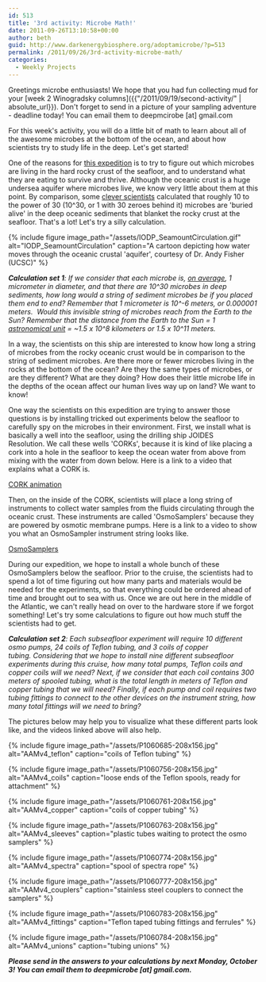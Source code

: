 ```yaml
---
id: 513
title: '3rd activity: Microbe Math!'
date: 2011-09-26T13:10:58+00:00
author: beth
guid: http://www.darkenergybiosphere.org/adoptamicrobe/?p=513
permalink: /2011/09/26/3rd-activity-microbe-math/
categories:
  - Weekly Projects
---
```

Greetings microbe enthusiasts! We hope that you had fun collecting mud for your [week 2 Winogradsky columns]({{"/2011/09/19/second-activity/" | absolute_url}}). Don't forget to send in a picture of your sampling adventure - deadline today! You can email them to deepmcirobe [at] gmail.com

For this week's activity, you will do a little bit of math to learn about all of the awesome microbes at the bottom of the ocean, and about how scientists try to study life in the deep. Let's get started!

One of the reasons for [this expedition](http://www.darkenergybiosphere.org/return-to-northpond/about-the-expedition/) is to try to figure out which microbes are living in the hard rocky crust of the seafloor, and to understand what they are eating to survive and thrive. Although the oceanic crust is a huge undersea aquifer where microbes live, we know very little about them at this point. By comparison, some [clever scientists](http://www.pnas.org/content/95/12/6578.full) calculated that roughly 10 to the power of 30 (10^30, or 1 with 30 zeroes behind it) microbes are 'buried alive' in the deep oceanic sediments that blanket the rocky crust at the seafloor. That's a lot! Let's try a silly calculation.

{% include figure image_path="/assets/IODP_SeamountCirculation.gif" alt="IODP_SeamountCirculation" caption="A cartoon depicting how water moves through the oceanic crustal 'aquifer', courtesy of Dr. Andy Fisher (UCSC)" %}

_**Calculation set 1**: If we consider that each microbe is, [on average](http://en.wikipedia.org/wiki/Bacteria#Morphology), 1 micrometer in diameter, and that there are 10^30 microbes in deep sediments, how long would a string of sediment microbes be if you placed them end to end? Remember that 1 micrometer is 10^-6 meters, or 0.000001 meters.  Would this invisible string of microbes reach from the Earth to the Sun? Remember that the distance from the Earth to the Sun = 1 [astronomical unit](http://en.wikipedia.org/wiki/Astronomical_unit) = ~1.5 x 10^8 kilometers or 1.5 x 10^11 meters._

In a way, the scientists on this ship are interested to know how long a string of microbes from the rocky oceanic crust would be in comparison to the string of sediment microbes. Are there more or fewer microbes living in the rocks at the bottom of the ocean? Are they the same types of microbes, or are they different? What are they doing? How does their little microbe life in the depths of the ocean affect our human lives way up on land? We want to know!

One way the scientists on this expedition are trying to answer those questions is by installing tricked out experiments below the seafloor to carefully spy on the microbes in their environment. First, we install what is basically a well into the seafloor, using the drilling ship JOIDES Resolution. We call these wells 'CORKs', because it is kind of like placing a cork into a hole in the seafloor to keep the ocean water from above from mixing with the water from down below. Here is a link to a video that explains what a CORK is.

[CORK animation](http://www.youtube.com/watch?v=stqhtI-N7eg&list=FLvvTCRXplNk-Vtnfs6inqxg&index=3)

Then, on the inside of the CORK, scientists will place a long string of instruments to collect water samples from the fluids circulating through the oceanic crust. These instruments are called 'OsmoSamplers' because they are powered by osmotic membrane pumps. Here is a link to a video to show you what an OsmoSampler instrument string looks like.

[OsmoSamplers](http://www.youtube.com/watch?v=-SNINUg6rz0)

During our expedition, we hope to install a whole bunch of these OsmoSamplers below the seafloor. Prior to the cruise, the scientists had to spend a lot of time figuring out how many parts and materials would be needed for the experiments, so that everything could be ordered ahead of time and brought out to sea with us. Once we are out here in the middle of the Atlantic, we can't really head on over to the hardware store if we forgot something! Let's try some calculations to figure out how much stuff the scientists had to get.

_**Calculation set 2**: Each subseafloor experiment will require 10 different osmo pumps, 24 coils of Teflon tubing, and 3 coils of copper tubing. Considering that we hope to install nine different subseafloor experiments during this cruise, how many total pumps, Teflon coils and copper coils will we need? Next, if we consider that each coil contains 300 meters of spooled tubing, what is the total length in meters of Teflon and copper tubing that we will need? Finally, if each pump and coil requires two tubing fittings to connect to the other devices on the instrument string, how many total fittings will we need to bring?_

The pictures below may help you to visualize what these different parts look like, and the videos linked above will also help.

{% include figure image_path="/assets/P1060685-208x156.jpg" alt="AAMv4_teflon" caption="coils of Teflon tubing" %}

{% include figure image_path="/assets/P1060756-208x156.jpg" alt="AAMv4_coils" caption="loose ends of the Teflon spools, ready for attachment" %}

{% include figure image_path="/assets/P1060761-208x156.jpg" alt="AAMv4_copper" caption="coils of copper tubing" %}

{% include figure image_path="/assets/P1060763-208x156.jpg" alt="AAMv4_sleeves" caption="plastic tubes waiting to protect the osmo samplers" %}

{% include figure image_path="/assets/P1060774-208x156.jpg" alt="AAMv4_spectra" caption="spool of spectra rope" %}

{% include figure image_path="/assets/P1060777-208x156.jpg" alt="AAMv4_couplers" caption="stainless steel couplers to connect the samplers" %}

{% include figure image_path="/assets/P1060783-208x156.jpg" alt="AAMv4_fittings" caption="Teflon taped tubing fittings and ferrules" %}

{% include figure image_path="/assets/P1060784-208x156.jpg" alt="AAMv4_unions" caption="tubing unions" %}

_**Please send in the answers to your calculations by next Monday, October 3! You can email them to deepmicrobe [at] gmail.com.**_
